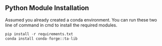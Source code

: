 ## Python Module Installation

Assumed you already created a conda environment.
You can run these two line of command in cmd to install the required modules.

```python
pip install -r requirements.txt
conda install conda-forge::ta-lib
```
